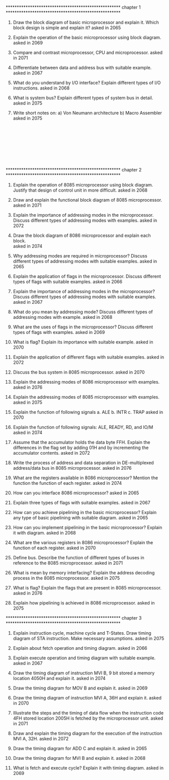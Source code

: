 **************************************************** chapter 1 ****************************************************


1. Draw the block diagram of basic microprocessor and explain it. Which block design is simple and explain it?
asked in 2065

2. Explain the operation of the basic microprocessor using block diagram.
asked in 2069

3. Compare and contrast microprocessor, CPU and microprocessor.
asked in 2071

4. Differentiate between data and address bus with suitable example.
asked in 2067

5. What do you understand by I/O interface? Explain different types of I/O instructions.
asked in 2068

6. What is system bus? Explain different types of system bus in detail.
asked in 2075

7. Write short notes on:
    a) Von Neumann architecture
    b) Macro Assembler
asked in 2075

<br>
<br>
<br>
<br>
<br>
<br>
<br>












**************************************************** chapter 2 ****************************************************

1. Explain the operation of 8085 microprocessor using block diagram. Justify that design of control unit in more difficult.
asked in 2068

2. Draw and explain the functional block diagram of 8085 microprocessor.
asked in 2071

3. Explain the importance of addressing modes in the microprocessor. Discuss different types of addressing modes with examples.
asked in 2072

4. Draw the block diagram of 8086 microprocessor and explain each block.  
asked in 2074

5. Why addressing modes are required in microprocessor? Discuss different types of addressing modes with suitable examples.
asked in 2065

6. Explain the application of flags in the microprocessor. Discuss different types of flags with suitable examples.
asked in 2066

7. Explain the importance of addressing modes in the microprocessor? Discuss different types of addressing modes with suitable examples.
asked in 2067

8. What do you mean by addressing mode? Discuss different types of addressing modes with example.
asked in 2068

9. What are the uses of flags in the microprocessor? Discuss different types of flags with examples.
asked in 2069

10. What is flag? Explain its importance with suitable example.
asked in 2070

11. Explain the application of different flags with suitable examples.
asked in 2072

12. Discuss the bus system in 8085 microprocessor.
asked in 2070

13. Explain the addressing modes of 8086 microprocessor with examples.
asked in 2076

14. Explain the addressing modes of 8085 microprocessor with examples.
asked in 2075

15. Explain the function of following signals
    a. ALE
    b. INTR
    c. TRAP
asked in 2070

16. Explain the function of following signals:
    ALE, READY, RD, and IO/M
asked in 2074

17. Assume that the accumulator holds the data byte FFH. Explain the differences in the flag set by 
adding 01H and by incrementing the accumulator contents.
asked in 2072

18. Write the process of address and data separation in DE-multiplexed address/data bus in 8085 microprocessor.
asked in 2076

19. What are the registers available in 8086 microprocessor? Mention the function the function of each register.
asked in 2074

20. How can you interface 8086 microprocessor?
asked in 2065

21. Explain three types of flags with suitable examples.
asked in 2067

22. How can you achieve pipelining in the basic microprocessor? Explain any type of basic pipelining with suitable diagram.
asked in 2065

23. How can you implement pipelining in the basic microprocessor? Explain it with diagram.
asked in 2068

24. What are the various registers in 8086 microprocessor? Explain the function of each register.
asked in 2070

25. Define bus. Describe the function of different types of buses in reference to the 8085 microprocessor.
asked in 2071

26. What is mean by memory interfacing? Explain the address decoding process in the 8085 microprocessor.
asked in 2075

27. What is flag? Explain the flags that are present in 8085 microprocessor.
asked in 2076

28. Explain how pipelining is achieved in 8086 microprocessor.
asked in 2075



















**************************************************** chapter 3 ****************************************************


1. Explain instruction cycle, machine cycle and T-States. Draw timing diagram of STA instruction. Make necessary assumptions.
asked in 2075

2. Explain about fetch operation and timing diagram.
asked in 2066

3. Explain execute operation and timing diagram with suitable example.
asked in 2067

4. Draw the timing diagram of instruction MVI B, 9 bit stored a memory location 4050H and explain it.
asked in 2074

5. Draw the timing diagram for MOV B and explain it.
asked in 2069

6. Draw the timing diagram of instruction MVI A, 36H and explain it.
asked in 2070

7. Illustrate the steps and the timing of data flow when the instruction code 4FH stored location 2005H is fetched by the microprocessor unit.
asked in 2071

8. Draw and explain the timing diagram for the execution of the instruction MVI A, 32H.
asked in 2072

9. Draw the timing diagram for ADD C and explain it.
asked in 2065

10. Draw the timing diagram for MVI B and explain it.
asked in 2068

11. What is fetch and execute cycle? Explain it with timing diagram.
asked in 2069
